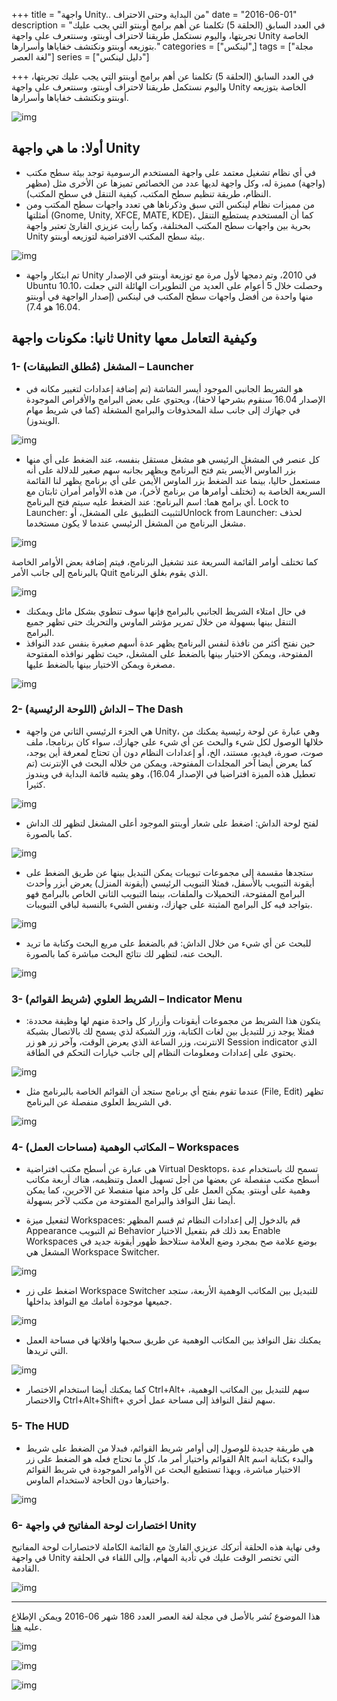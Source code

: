 +++
title = "واجهة Unity.. من البداية وحتى الاحتراف"
date = "2016-06-01"
description = "في العدد السابق (الحلقة 5) تكلمنا عن أهم برامج أوبنتو التي يجب عليك تجربتها، واليوم نستكمل طريقنا لاحتراف أوبنتو، وسنتعرف على واجهة Unity الخاصة بتوزيعه أوبنتو ونكتشف خفاياها وأسرارها."
categories = ["لينكس",]
tags = ["مجلة لغة العصر"]
series = ["دليل لينكس"]

+++
في العدد السابق (الحلقة 5) تكلمنا عن أهم برامج أوبنتو التي يجب عليك تجربتها، واليوم نستكمل طريقنا لاحتراف أوبنتو، وسنتعرف على واجهة Unity الخاصة بتوزيعه أوبنتو ونكتشف خفاياها وأسرارها.

![img](thumbnail-0.png)

## أولا: ما هي واجهة Unity

- في أي نظام تشغيل معتمد على واجهة المستخدم الرسومية توجد بيئة سطح مكتب (واجهة) مميزة له، وكل واجهة لديها عدد من الخصائص تميزها عن الأخرى مثل (مظهر النظام، طريقة تنظيم سطح المكتب، كيفية التنقل في سطح المكتب).
- من مميزات نظام لينكس التي سبق وذكرناها هي تعدد واجهات سطح المكتب ومن أمثلتها (Gnome, Unity, XFCE, MATE, KDE)، كما أن المستخدم يستطيع التنقل بحرية بين واجهات سطح المكتب المختلفة، وكما رأيت عزيزي القارئ تعتبر واجهة Unity بيئة سطح المكتب الافتراضية لتوزيعه أوبنتو.

![img](images/1.png)

- تم ابتكار واجهة Unity في 2010، وتم دمجها لأول مرة مع توزيعة أوبنتو في الإصدار Ubuntu 10.10، وحصلت خلال 5 أعوام على العديد من التطويرات الهائلة التي جعلت منها واحدة من أفضل واجهات سطح المكتب في لينكس (إصدار الواجهة في أوبنتو 16.04 هو 7.4).

## ثانيا: مكونات واجهة Unity وكيفية التعامل معها

### 1- المشغل (مُطلق التطبيقات) – Launcher

- هو الشريط الجانبي الموجود أيسر الشاشة (تم إضافة إعدادات لتغيير مكانه في الإصدار 16.04 سنقوم بشرحها لاحقا)، ويحتوي على بعض البرامج والأقراص الموجودة في جهازك إلى جانب سلة المحذوفات والبرامج المشغلة (كما في شريط مهام الويندوز).

![img](images/2.png)

- كل عنصر في المشغل الرئيسي هو مشغل مستقل بنفسه، عند الضغط على أي منها بزر الماوس الأيسر يتم فتح البرنامج ويظهر بجانبه سهم صغير للدلالة على أنه مستعمل حاليا، بينما عند الضغط بزر الماوس الأيمن على أي برنامج يظهر لنا القائمة السريعة الخاصة به (تختلف أوامرها من برنامج لأخر)، من هذه الأوامر أمران ثابتان مع أي برامج هما:
اسم البرنامج: عند الضغط عليه سيتم فتح البرنامج.
Lock to Launcher: لتثبيت التطبيق على المشغل، أوUnlock from Launcher: لحذف مشغل البرنامج من المشغل الرئيسي عندما لا يكون مستخدما.

![img](images/3.png)

كما تختلف أوامر القائمة السريعة عند تشغيل البرنامج، فيتم إضافة بعض الأوامر الخاصة بالبرنامج إلى جانب الأمر Quit الذي يقوم بغلق البرنامج.

![img](images/4.png)

- في حال امتلاء الشريط الجانبي بالبرامج فإنها سوف تنطوي بشكل مائل ويمكنك التنقل بينها بسهولة من خلال تمرير مؤشر الماوس والتحريك حتى تظهر جميع البرامج. 
- حين نفتح أكثر من نافذة لنفس البرنامج يظهر عدة أسهم صغيرة بنفس عدد النوافذ المفتوحة، ويمكن الاختيار بينها بالضغط على المشغل، حيث تظهر نوافذه المفتوحة مصغرة ويمكن الاختيار بينها بالضغط عليها.

![img](images/5.jpg)

### 2- الداش (اللوحة الرئيسية) – The Dash

- هي الجزء الرئيسي الثاني من واجهة Unity، وهي عبارة عن لوحة رئيسية يمكنك من خلالها الوصول لكل شيء والبحث عن أي شيء على جهازك، سواء كان برنامجا، ملف صوت، صورة، فيديو، مستند، الخ، أو إعدادات النظام دون أن تحتاج لمعرفة أين يوجد، كما يعرض أيضا آخر المجلدات المفتوحة، ويمكن من خلاله البحث في الإنترنت (تم تعطيل هذه الميزة افتراضيا في الإصدار 16.04)، وهو يشبه قائمة البداية في ويندوز كثيرا.

![img](images/6.png)

- لفتح لوحة الداش: اضغط على شعار أوبنتو الموجود أعلى المشغل لتظهر لك الداش كما بالصورة.

![img](images/7.png)

- ستجدها مقسمة إلى مجموعات تبويبات يمكن التبديل بينها عن طريق الضغط على أيقونة التبويب بالأسفل، فمثلا التبويب الرئيسي (أيقونة المنزل) يعرض أبزر وأحدث البرامج المفتوحة، التحميلات والملفات، بينما التبويب الثاني الخاص بالبرامج فهو بتواجد فيه كل البرامج المثبتة على جهازك، ونفس الشيء بالنسبة لباقي التبويبات.

![img](images/8.png)

- للبحث عن أي شيء من خلال الداش: قم بالضغط على مربع البحث وكتابة ما تريد البحث عنه، لتظهر لك نتائج البحث مباشرة كما بالصورة.

![img](images/9.png)

### 3- الشريط العلوي (شريط القوائم) – Indicator Menu

- يتكون هذا الشريط من مجموعات أيقونات وأزرار كل واحدة منهم لها وظيفة محددة:
فمثلا يوجد زر للتبديل بين لغات الكتابة، وزر الشبكة لذي يسمح لك بالاتصال بشبكة الانترنت، وزر الساعة الذي يعرض الوقت، وآخر زر هو زر Session indicator الذي يحتوي على إعدادات ومعلومات النظام إلى جانب خيارات التحكم في الطاقة.

![img](images/10.png)

- عندما تقوم بفتح أي برنامج ستجد أن القوائم الخاصة بالبرنامج مثل (File, Edit) تظهر في الشريط العلوى منفصلة عن البرنامج.

![img](images/11.png)

### 4- المكاتب الوهمية (مساحات العمل) – Workspaces

- هي عبارة عن أسطح مكتب افتراضية Virtual Desktops، تسمح لك باستخدام عدة أسطح مكتب منفصلة عن بعضها من أجل تسهيل العمل وتنظيمه، هناك أربعة مكاتب وهمية على أوبنتو. يمكن العمل على كل واحد منها منفصلا عن الآخرين، كما يمكن أيضا نقل النوافذ والبرامج المفتوحة من مكتب لآخر بسهولة.

- لتفعيل ميزة Workspaces: قم بالدخول إلى إعدادات النظام ثم قسم المظهر Appearance ثم التبويب Behavior بعد ذلك قم بتفعيل الاختيار Enable Workspaces بوضع علامة صح بمجرد وضع العلامة ستلاحظ ظهور أيقونة جديد في المشغل هي Workspace Switcher.

![img](images/12.png)

- اضغط على زر Workspace Switcher للتبديل بين المكاتب الوهمية الأربعة، ستجد جميعها موجودة أمامك مع النوافذ بداخلها.

![img](images/13.png)

- يمكنك نقل النوافذ بين المكاتب الوهمية عن طريق سحبها وافلاتها في مساحة العمل التي تريدها.

![img](images/14.png)

- كما يمكنك أيضا استخدام الاختصار Ctrl+Alt+ سهم للتبديل بين المكاتب الوهمية، والاختصار Ctrl+Alt+Shift+ سهم لنقل النوافذ إلى مساحة عمل أخري.

### 5- The HUD

- هي طريقة جديدة للوصول إلى أوامر شريط القوائم، فبدلا من الضغط على شريط القوائم واختيار أمر ما، كل ما تحتاج فعله هو الضغط على زر Alt والبدء بكتابة اسم الاختيار مباشرة، وبهذا تستطيع البحث عن الأوامر الموجودة في شريط القوائم واختيارها دون الحاجة لاستخدام الماوس.

![img](images/15.png)

### 6- اختصارات لوحة المفاتيح في واجهة Unity

وفى نهاية هذه الحلقة أتركك عزيزي القارئ مع القائمة الكاملة لاختصارات لوحة المفاتيح في واجهة Unity التي تختصر الوقت عليك في تأدية المهام، وإلى اللقاء في الحلقة القادمة.

![img](images/16.png)

---

هذا الموضوع نُشر باﻷصل في مجلة لغة العصر العدد 186 شهر 06-2016 ويمكن الإطلاع عليه [هنا](https://drive.google.com/file/d/1TdbDItdt3oW2spC75DIG-lEzQulReOE0/view?usp=sharing).

![img](images/186-2.png)

![img](images/186-3.png)

![img](images/186-4.png)

